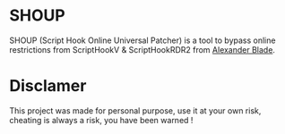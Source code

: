 # SHOUP

SHOUP (Script Hook Online Universal Patcher) is a tool to bypass online restrictions from ScriptHookV &amp; ScriptHookRDR2 from <a href="http://www.dev-c.com/">Alexander Blade</a>.

# Disclamer

This project was made for personal purpose, use it at your own risk, cheating is always a risk, you have been warned !
